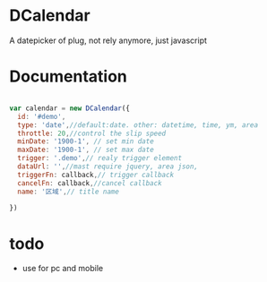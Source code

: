 # DCalendar
A datepicker of plug, not rely anymore, just javascript

# Documentation
``` javascript

var calendar = new DCalendar({
  id: '#demo',
  type: 'date',//default:date. other: datetime, time, ym, area
  throttle: 20,//control the slip speed
  minDate: '1900-1', // set min date
  maxDate: '1900-1', // set max date
  trigger: '.demo',// realy trigger element
  dataUrl: '',//mast require jquery, area json,
  triggerFn: callback,// trigger callback
  cancelFn: callback,//cancel callback
  name: '区域',// title name

})

```

# todo
- use for pc and mobile
